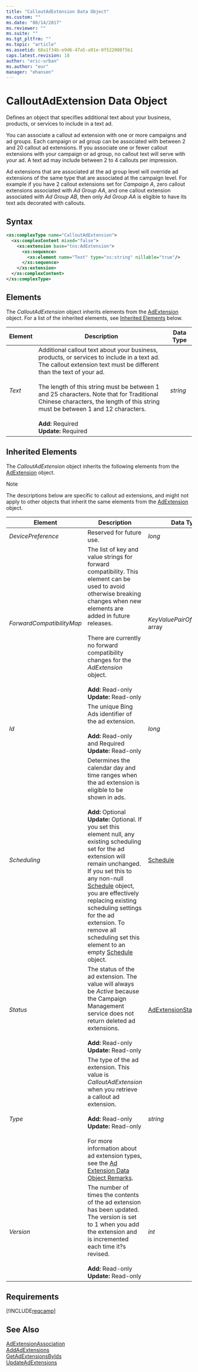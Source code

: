 ```yaml
---
title: "CalloutAdExtension Data Object"
ms.custom: ""
ms.date: "08/14/2017"
ms.reviewer: ""
ms.suite: ""
ms.tgt_pltfrm: ""
ms.topic: "article"
ms.assetid: 68a1f34b-e9d6-47a5-a91e-0f522008f5b1
caps.latest.revision: 18
author: "eric-urban"
ms.author: "eur"
manager: "ehansen"
---
```

# CalloutAdExtension Data Object
Defines an object that specifies additional text about your business, products, or services to include in a text ad.

You can associate a callout ad extension with one or more campaigns and ad groups. Each campaign or ad group can be associated with between 2 and 20 callout ad extensions. If you associate one or fewer callout extensions with your campaign or ad group, no callout text will serve with your ad. A text ad may include between 2 to 4 callouts per impression. 

Ad extensions that are associated at the ad group level will override ad extensions of the same type that are associated at the campaign level. For example if you have 2 callout extensions set for *Campaign A*, zero callout extensions associated with *Ad Group AA*, and one callout extension associated with *Ad Group AB*, then only *Ad Group AA* is eligible to have its text ads decorated with callouts.

## Syntax

```xml
<xs:complexType name="CalloutAdExtension">
  <xs:complexContent mixed="false">
    <xs:extension base="tns:AdExtension">
      <xs:sequence>
        <xs:element name="Text" type="xs:string" nillable="true"/> 
      </xs:sequence>
    </xs:extension>
  </xs:complexContent>
</xs:complexType>
```

## <a name="Elements"></a>Elements
The *CalloutAdExtension* object inherits elements from the [AdExtension](../campaign-api/adextension-data-object.md) object. For a list of the inherited elements, see [Inherited Elements](#inheritedelements) below.

|Element|Description|Data Type|
|-----------|---------------|-------------|
|*Text*|Additional callout text about your business, products, or services to include in a text ad. The callout extension text must be different than the text of your ad.<br/><br/>The length of this string must be between 1 and 25 characters. Note that for Traditional Chinese characters, the length of this string must be between 1 and 12 characters.<br/><br/>**Add:** Required<br/>**Update:** Required|*string*|

## <a name="InheritedElements"></a>Inherited Elements
The *CalloutAdExtension* object inherits the following elements from the [AdExtension](../campaign-api/adextension-data-object.md) object. 

> [!NOTE]
> The descriptions below are specific to callout ad extensions, and might not apply to other objects that inherit the same elements from the [AdExtension](../campaign-api/adextension-data-object.md) object.

|Element|Description|Data Type|
|-----------|---------------|-------------|
|*DevicePreference*|Reserved for future use.|*long*|
|*ForwardCompatibilityMap*|The list of key and value strings for forward compatibility. This element can be used to avoid otherwise breaking changes when new elements are added in future releases.<br /><br />There are currently no forward compatibility changes for the *AdExtension* object.<br/><br/>**Add:** Read-only<br/>**Update:** Read-only|*KeyValuePairOfstringstring* array|
|*Id*|The unique Bing Ads identifier of the ad extension.<br/><br/>**Add:** Read-only and Required<br/>**Update:** Read-only|*long*|
|*Scheduling*|Determines the calendar day and time ranges when the ad extension is eligible to be shown in ads.<br/><br/>**Add:** Optional<br/>**Update:** Optional. If you set this element null, any existing scheduling set for the ad extension will remain unchanged. If you set this to any non-null [Schedule](../campaign-api/schedule-data-object.md) object, you are effectively replacing existing scheduling settings for the ad extension. To remove all scheduling set this element to an empty [Schedule](../campaign-api/schedule-data-object.md) object.|[Schedule](../campaign-api/schedule-data-object.md)|
|*Status*|The status of the ad extension. The value will always be *Active* because the Campaign Management service does not return deleted ad extensions.<br/><br/>**Add:** Read-only<br/>**Update:** Read-only|[AdExtensionStatus](../campaign-api/adextensionstatus-value-set.md)|
|*Type*|The type of the ad extension. This value is *CalloutAdExtension* when you retrieve a callout ad extension. <br/><br/>**Add:** Read-only<br/>**Update:** Read-only<br/><br/>For more information about ad extension types, see the [Ad Extension Data Object Remarks](../campaign-api/adextension-data-object.md#remarks).|*string*|
|*Version*|The number of times the contents of the ad extension has been updated. The version is set to 1 when you add the extension and is incremented each time it?s revised.<br/><br/>**Add:** Read-only<br/>**Update:** Read-only|*int*|

## Requirements
[!INCLUDE[reqcamp](../campaign-api/includes/reqcamp.md)]
## See Also
[AdExtensionAssociation](../campaign-api/adextensionassociation-data-object.md)  
[AddAdExtensions](../campaign-api/addadextensions-service-operation.md)  
[GetAdExtensionsByIds](../campaign-api/getadextensionsbyids-service-operation.md)  
[UpdateAdExtensions](../campaign-api/updateadextensions-service-operation.md)  
